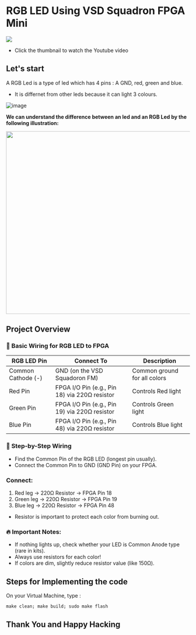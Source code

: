 # RGB LED Using VSD Squadron FPGA Mini

<a href="https://youtu.be/RerrX5EfLmk"><img src="https://github.com/user-attachments/assets/b1c561a5-2d1e-4994-b04a-279748493cf1"></a>

- Click the thumbnail to watch the Youtube video

## Let's start 

A RGB Led is a type of led which has 4 pins : A GND, red, green and blue.

- It is differnet from other leds because it can light 3 colours.

![image](https://github.com/user-attachments/assets/64b75a14-7420-48e9-be0f-91e2107f025a)

**We can understand the difference between an led and an RGB Led by the following illustration:**

<img src="https://github.com/user-attachments/assets/1c81409f-2a9e-4f2a-a46a-772156d54535" Width="850" Height="500">

## Project Overview

### 🔌 Basic Wiring for RGB LED to FPGA

| **RGB LED Pin**       | **Connect To**                                      | **Description**                    |
|------------------------|-----------------------------------------------------|------------------------------------|
| Common Cathode (-)     | GND (on the VSD Squadoron FM)                       | Common ground for all colors       |
| Red Pin                | FPGA I/O Pin (e.g., Pin 18) via 220Ω resistor       | Controls Red light                 |
| Green Pin              | FPGA I/O Pin (e.g., Pin 19) via 220Ω resistor       | Controls Green light               |
| Blue Pin               | FPGA I/O Pin (e.g., Pin 48) via 220Ω resistor       | Controls Blue light                |


### 🧷 Step-by-Step Wiring

- Find the Common Pin of the RGB LED (longest pin usually).
- Connect the Common Pin to GND (GND Pin) on your FPGA.

### Connect:

1. Red leg → 220Ω Resistor → FPGA Pin 18
2. Green leg → 220Ω Resistor → FPGA Pin 19
3. Blue leg → 220Ω Resistor → FPGA Pin 48

- Resistor is important to protect each color from burning out.

### 🔥 Important Notes:

- If nothing lights up, check whether your LED is Common Anode type (rare in kits).
- Always use resistors for each color!
- If colors are dim, slightly reduce resistor value (like 150Ω).

## Steps for Implementing the code

On your Virtual Machine, type : 

`make clean; make build; sudo make flash`



## Thank You and Happy Hacking
